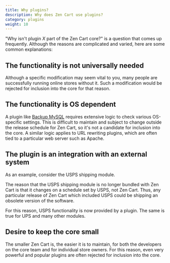 ```yaml
---
title: Why plugins? 
description: Why does Zen Cart use plugins? 
category: plugins
weight: 10
---
```


"Why isn't plugin *X* part of the Zen Cart core?" is a question that comes
up frequently.  Although the reasons are complicated and varied, 
here are some common explanations: 

## The functionality is not universally needed 
Although a specific modification may seem vital to you, many people are 
successfully running online stores without it.  Such a modification would
be rejected for inclusion into the core for that reason. 

## The functionality is OS dependent 
A plugin like [Backup MySQL](https://www.zen-cart.com/downloads.php?do=file&id=7) requires extensive logic to check various OS-specific settings. 
This is difficult to maintain and subject to change outside the 
release schedule for Zen Cart, so it's not a candidate for inclusion
into the core.  A similar logic applies to URL rewriting plugins, which 
are often tied to a particular web server such as Apache. 

## The plugin is an integration with an external system 

As an example, consider the USPS shipping module. 

The reason that the USPS shipping module is no longer bundled with Zen 
Cart is that it changes on a schedule set by USPS, not Zen Cart. 
Thus, any particular release of Zen Cart which included USPS could be 
shipping an obsolete version of the software. 

For this reason, USPS functionality is now provided by a plugin. 
The same is true for UPS and many other modules. 

## Desire to keep the core small 
The smaller Zen Cart is, the easier it is to maintain, for both 
the developers on the core team and for individual store owners.  For 
this reason, even very powerful and popular plugins are often rejected 
for inclusion into the core. 


